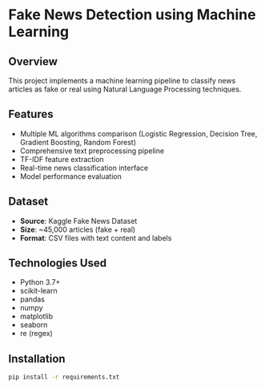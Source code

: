 # Fake News Detection using Machine Learning

## Overview
This project implements a machine learning pipeline to classify news articles as fake or real using Natural Language Processing techniques.

## Features
- Multiple ML algorithms comparison (Logistic Regression, Decision Tree, Gradient Boosting, Random Forest)
- Comprehensive text preprocessing pipeline
- TF-IDF feature extraction
- Real-time news classification interface
- Model performance evaluation

## Dataset
- **Source**: Kaggle Fake News Dataset
- **Size**: ~45,000 articles (fake + real)
- **Format**: CSV files with text content and labels

## Technologies Used
- Python 3.7+
- scikit-learn
- pandas
- numpy
- matplotlib
- seaborn
- re (regex)

## Installation
```bash
pip install -r requirements.txt
